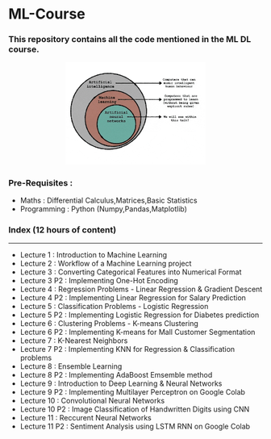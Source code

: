 # ML-Course
### This repository contains all the code mentioned in the ML DL course.

<div align="center">
<img src="/Imgs/display_gif.gif" width="55%" height="50%" />
</div>

### Pre-Requisites :
- Maths : Differential Calculus,Matrices,Basic Statistics
- Programming : Python (Numpy,Pandas,Matplotlib)

### Index (12 hours of content)
-------------------------------
* Lecture 1 : Introduction to Machine Learning
* Lecture 2 : Workflow of a Machine Learning project
* Lecture 3 : Converting Categorical Features into Numerical Format
* Lecture 3 P2 : Implementing One-Hot Encoding
* Lecture 4 : Regression Problems - Linear Regression & Gradient Descent
* Lecture 4 P2 : Implementing Linear Regression for Salary Prediction
* Lecture 5 : Classification Problems - Logistic Regression
* Lecture 5 P2 : Implementing Logistic Regression for Diabetes prediction
* Lecture 6 : Clustering Problems - K-means Clustering
* Lecture 6 P2 : Implementing K-means for Mall Customer Segmentation
* Lecture 7 : K-Nearest Neighbors
* Lecture 7 P2 : Implementing KNN for Regression & Classification problems
* Lecture 8 : Ensemble Learning
* Lecture 8 P2 : Implementing AdaBoost Emsemble method
* Lecture 9 : Introduction to Deep Learning & Neural Networks
* Lecture 9 P2 : Implementing Multilayer Perceptron on Google Colab
* Lecture 10 : Convolutional Neural Networks
* Lecture 10 P2 : Image Classification of Handwritten Digits using CNN
* Lecture 11 : Reccurent Neural Networks
* Lecture 11 P2 : Sentiment Analysis using LSTM RNN on Google Colab

